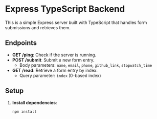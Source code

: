 # Express TypeScript Backend

This is a simple Express server built with TypeScript that handles form submissions and retrieves them.

## Endpoints

- **GET /ping**: Check if the server is running.
- **POST /submit**: Submit a new form entry.
  - Body parameters: `name`, `email`, `phone`, `github_link`, `stopwatch_time`
- **GET /read**: Retrieve a form entry by index.
  - Query parameter: `index` (0-based index)

## Setup

1. **Install dependencies**:
   ```bash
   npm install
